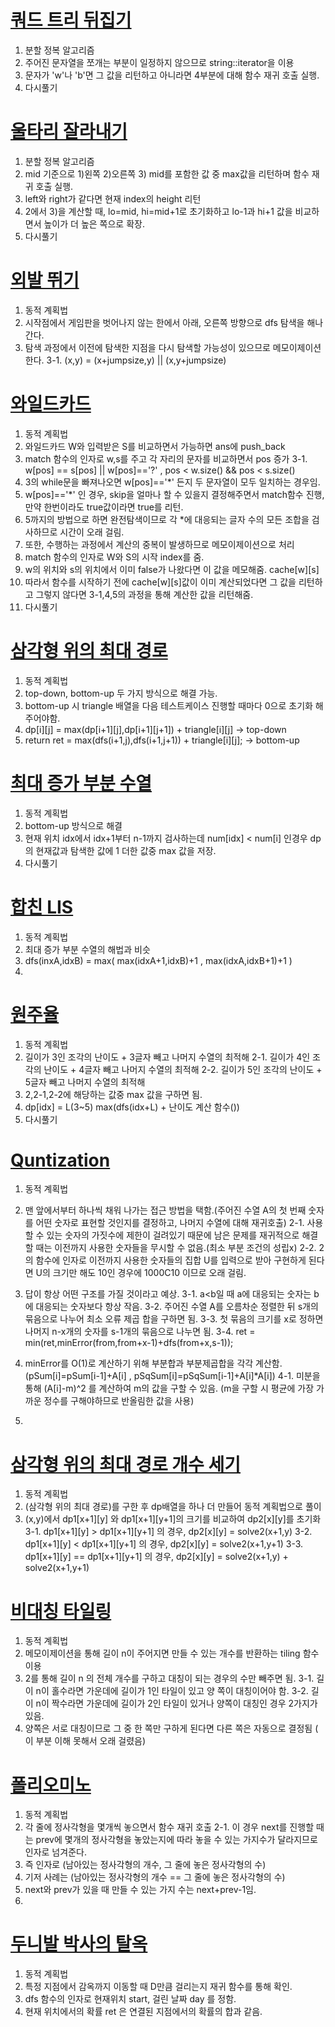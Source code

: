 # [쿼드 트리 뒤집기](https://www.algospot.com/judge/problem/read/QUADTREE)

1. 분할 정복 알고리즘
2. 주어진 문자열을 쪼개는 부분이 일정하지 않으므로 string::iterator을 이용
3. 문자가 'w'나 'b'면 그 값을 리턴하고 아니라면 4부분에 대해 함수 재귀 호출 실행.
4. 다시풀기

# [울타리 잘라내기](https://www.algospot.com/judge/problem/read/FENCE)

1. 분할 정복 알고리즘
2. mid 기준으로 1)왼쪽 2)오른쪽 3) mid를 포함한 값 중 max값을 리턴하며 함수 재귀 호출 실행.
3. left와 right가 같다면 현재 index의 height 리턴
4. 2에서 3)을 계산할 때, lo=mid, hi=mid+1로 초기화하고 lo-1과 hi+1 값을 비교하면서 높이가 더 높은 쪽으로 확장.
5. 다시풀기

# [외발 뛰기](https://www.algospot.com/judge/problem/read/JUMPGAME)

1. 동적 계획법
2. 시작점에서 게임판을 벗어나지 않는 한에서 아래, 오른쪽 방향으로 dfs 탐색을 해나간다.
3. 탐색 과정에서 이전에 탐색한 지점을 다시 탐색할 가능성이 있으므로 메모이제이션 한다.
3-1. (x,y) = (x+jumpsize,y) || (x,y+jumpsize)

# [와일드카드](https://www.algospot.com/judge/problem/read/WILDCARD)

1. 동적 계획법
2. 와일드카드 W와 입력받은 S를 비교하면서 가능하면 ans에 push_back
3. match 함수의 인자로 w,s를 주고 각 자리의 문자를 비교하면서 pos 증가
3-1. w[pos] == s[pos] || w[pos]=='?' , pos < w.size() && pos < s.size()
4. 3의 while문을 빠져나오면 w[pos]=='\*' 든지 두 문자열이 모두 일치하는 경우임.
5. w[pos]=='\*' 인 경우, skip을 얼마나 할 수 있을지 결정해주면서 match함수 진행, 만약 한번이라도 true값이라면 true를 리턴.
6. 5까지의 방법으로 하면 완전탐색이므로 각 \*에 대응되는 글자 수의 모든 조합을 검사하므로 시간이 오래 걸림.
7. 또한, 수행하는 과정에서 계산의 중복이 발생하므로 메모이제이션으로 처리
8. match 함수의 인자로 W와 S의 시작 index를 줌.
9. w의 위치와 s의 위치에서 이미 false가 나왔다면 이 값을 메모해줌. cache[w][s]
10. 따라서 함수를 시작하기 전에 cache[w][s]값이 이미 계산되었다면 그 값을 리턴하고 그렇지 않다면 3-1,4,5의 과정을 통해 계산한 값을 리턴해줌.
11. 다시풀기

# [삼각형 위의 최대 경로](https://www.algospot.com/judge/problem/read/TRIANGLEPATH)

1. 동적 계획법
2. top-down, bottom-up 두 가지 방식으로 해결 가능.
3. bottom-up 시 triangle 배열을 다음 테스트케이스 진행할 때마다 0으로 초기화 해주어야함.
4. dp[i][j] = max(dp[i+1][j],dp[i+1][j+1]) + triangle[i][j] -> top-down
5. return ret = max(dfs(i+1,j),dfs(i+1,j+1)) + triangle[i][j]; -> bottom-up

# [최대 증가 부분 수열](https://algospot.com/judge/problem/read/LIS)

1. 동적 계획법
2. bottom-up 방식으로 해결
3. 현재 위치 idx에서 idx+1부터 n-1까지 검사하는데 num[idx] < num[i] 인경우 dp의 현재값과 탐색한 값에 1 더한 값중 max 값을 저장.
4. 다시풀기

# [합친 LIS](https://algospot.com/judge/problem/read/JLIS)

1. 동적 계획법
2. 최대 증가 부분 수열의 해법과 비슷
3. dfs(inxA,idxB) = max( max(idxA+1,idxB)+1 , max(idxA,idxB+1)+1 )
4. 

# [원주율](https://algospot.com/judge/problem/read/PI)

1. 동적 계획법
2. 길이가 3인 조각의 난이도 + 3글자 빼고 나머지 수열의 최적해
2-1. 길이가 4인 조각의 난이도 + 4글자 빼고 나머지 수열의 최적해
2-2. 길이가 5인 조각의 난이도 + 5글자 빼고 나머지 수열의 최적해
3. 2,2-1,2-2에 해당하는 값중 max 값을 구하면 됨.
4.  dp[idx] = L(3~5) max(dfs(idx+L) + 난이도 계산 함수())
5.  다시풀기

# [Quntization](https://algospot.com/judge/problem/read/QUANTIZE)

1. 동적 계획법
2. 맨 앞에서부터 하나씩 채워 나가는 접근 방법을 택함.(주어진 수열 A의 첫 번째 숫자를 어떤 숫자로 표현할 것인지를 결정하고, 나머지 수열에 대해 재귀호출)
2-1. 사용할 수 있는 숫자의 가짓수에 제한이 걸려있기 때문에 남은 문제를 재귀적으로 해결할 때는 이전까지 사용한 숫자들을 무시할 수 없음.(최소 부분 조건의 성립x)
2-2. 2의 함수에 인자로 이전까지 사용한 숫자들의 집합 U를 입력으로 받아 구현하게 된다면 U의 크기만 해도 10인 경우에 1000C10 이므로 오래 걸림.

3. 답이 항상 어떤 구조를 가질 것이라고 예상.
3-1. a<b일 때 a에 대응되는 숫자는 b에 대응되는 숫자보다 항상 작음.
3-2. 주어진 수열 A를 오름차순 정렬한 뒤 s개의 묶음으로 나누어 최소 오류 제곱 합을 구하면 됨.
3-3. 첫 묶음의 크기를 x로 정하면 나머지 n-x개의 숫자를 s-1개의 묶음으로 나누면 됨.
3-4. ret = min(ret,minError(from,from+x-1)+dfs(from+x,s-1));

4. minError를 O(1)로 계산하기 위해 부분합과 부분제곱합을 각각 계산함.(pSum[i]=pSum[i-1]+A[i] , pSqSum[i]=pSqSum[i-1]+A[i]*A[i])
4-1. 미분을 통해 (A[i]-m)^2 를 계산하여 m의 값을 구할 수 있음. (m을 구할 시 평균에 가장 가까운 정수를 구해야하므로 반올림한 값을 사용)
5. 

# [삼각형 위의 최대 경로 개수 세기](https://algospot.com/judge/problem/read/TRIPATHCNT)

1. 동적 계획법
2. (삼각형 위의 최대 경로)를 구한 후 dp배열을 하나 더 만들어 동적 계획법으로 풀이
3. (x,y)에서 dp1[x+1][y] 와 dp1[x+1][y+1]의 크기를 비교하여 dp2[x][y]를 초기화
3-1. dp1[x+1][y] > dp1[x+1][y+1] 의 경우, dp2[x][y] = solve2(x+1,y)
3-2. dp1[x+1][y] < dp1[x+1][y+1] 의 경우, dp2[x][y] = solve2(x+1,y+1)
3-3. dp1[x+1][y] == dp1[x+1][y+1] 의 경우, dp2[x][y] = solve2(x+1,y) + solve2(x+1,y+1)

# [비대칭 타일링](https://algospot.com/judge/problem/read/ASYMTILING)

1. 동적 계획법
2. 메모이제이션을 통해 길이 n이 주어지면 만들 수 있는 개수를 반환하는 tiling 함수 이용
3. 2를 통해 길이 n 의 전체 개수를 구하고 대칭이 되는 경우의 수만 빼주면 됨.
3-1. 길이 n이 홀수라면 가운데에 길이가 1인 타일이 있고 양 쪽이 대칭이어야 함.
3-2. 길이 n이 짝수라면 가운데에 길이가 2인 타일이 있거나 양쪽이 대칭인 경우 2가지가 있음.
4. 양쪽은 서로 대칭이므로 그 중 한 쪽만 구하게 된다면 다른 쪽은 자동으로 결정됨 ( 이 부분 이해 못해서 오래 걸렸음)

# [폴리오미노](https://algospot.com/judge/problem/read/POLY)

1. 동적 계획법
2. 각 줄에 정사각형을 몇개씩 놓으면서 함수 재귀 호출
2-1. 이 경우 next를 진행할 때는 prev에 몇개의 정사각형을 놓았는지에 따라 놓을 수 있는 가지수가 달라지므로 인자로 넘겨준다.
3. 즉 인자로 (남아있는 정사각형의 개수, 그 줄에 놓은 정사각형의 수)
4. 기저 사례는 (남아있는 정사각형의 개수 == 그 줄에 놓은 정사각형의 수)
5. next와 prev가 있을 때 만들 수 있는 가지 수는 next+prev-1임.
6. 

# [두니발 박사의 탈옥](https://algospot.com/judge/problem/read/NUMB3RS)

1. 동적 계획법
2. 특정 지점에서 감옥까지 이동할 때 D만큼 걸리는지 재귀 함수를 통해 확인.
3. dfs 함수의 인자로 현재위치 start, 걸린 날짜 day 를 정함.
4. 현재 위치에서의 확률 ret 은 연결된 지점에서의 확률의 합과 같음.
